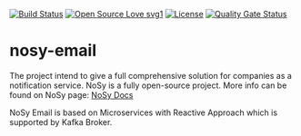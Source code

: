 [![Build Status](https://travis-ci.com/notification-system/nosy-email.svg?branch=master)](https://travis-ci.com/notification-system/nosy-email) 
[![Open Source Love svg1](https://badges.frapsoft.com/os/v1/open-source.svg?v=103)](https://github.com/ellerbrock/open-source-badges/)
[![License](https://img.shields.io/badge/License-Apache%202.0-blue.svg)](https://opensource.org/licenses/Apache-2.0)
[![Quality Gate Status](https://sonarcloud.io/api/project_badges/measure?project=com.nosy.email%3Anosy-email&metric=alert_status)](https://sonarcloud.io/dashboard?id=com.nosy.email%3Anosy-email)


# nosy-email
The project intend to give a full comprehensive solution for companies as a notification service. NoSy is a fully open-source project. More info can be found on NoSy page: 
<a href="https://docs.nosy.tech" rel="nofollow">NoSy Docs</a>



NoSy Email is based on Microservices with Reactive Approach which is supported by Kafka Broker.
